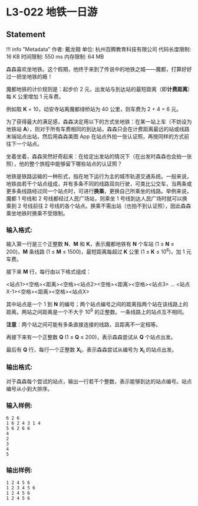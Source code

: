 
# L3-022 地铁一日游

## Statement

!!! info "Metadata"
    作者: 戴龙翱
    单位: 杭州百腾教育科技有限公司
    代码长度限制: 16 KB
    时间限制: 550 ms
    内存限制: 64 MB

森森喜欢坐地铁。这个假期，他终于来到了传说中的地铁之城——魔都，打算好好过一把坐地铁的瘾！

魔都地铁的计价规则是：起步价 2 元，出发站与到达站的最短距离（即**计费距离**）每 K 公里增加 1 元车费。

例如取 **K** = 10，动安寺站离魔都绿桥站为 40 公里，则车费为 2 + 4 = 6 元。

为了获得最大的满足感，森森决定用以下的方式坐地铁：在某一站上车（不妨设为地铁站 **A**），则对于所有车费相同的到达站，森森只会在计费距离最远的站或线路末端站点出站，然后用森森美图 App 在站点外拍一张认证照，再按同样的方式前往下一个站点。

坐着坐着，森森突然好奇起来：在给定出发站的情况下（在出发时森森也会拍一张照），他的整个旅程中能够留下哪些站点的认证照？

地铁是铁路运输的一种形式，指在地下运行为主的城市轨道交通系统。一般来说，地铁由若干个站点组成，并有多条不同的线路双向行驶，可类比公交车，当两条或更多条线路经过同一个站点时，可进行**换乘**，更换自己所乘坐的线路。举例来说，魔都 1 号线和 2 号线都经过人民广场站，则乘坐 1 号线到达人民广场时就可以换乘到 2 号线前往 2 号线的各个站点。换乘不需出站（也拍不到认证照），因此森森乘坐地铁时换乘不受限制。

### 输入格式:

输入第一行是三个正整数 **N**、**M** 和 **K**，表示魔都地铁有 **N** 个车站 (1 &leq; **N** &leq; 200)，**M** 条线路 (1 &leq; **M** &leq; 1500)，最短距离每超过 **K** 公里 (1 &leq; **K** &leq; 10<sup>6</sup>)，加 1 元车费。

接下来 **M** 行，每行由以下格式组成：

<站点1><空格><距离><空格><站点2><空格><距离><空格><站点3> ... <站点X-1><空格><距离><空格><站点X>

其中站点是一个 1 到 **N** 的编号；两个站点编号之间的距离指两个站在该线路上的距离。两站之间距离是一个不大于 10<sup>6</sup> 的正整数。一条线路上的站点互不相同。

**注意**：两个站之间可能有多条直接连接的线路，且距离不一定相等。

再接下来有一个正整数 **Q** (1 &leq; **Q** &leq; 200)，表示森森尝试从 **Q** 个站点出发。

最后有 **Q** 行，每行一个正整数 **X<sub>i</sub>**，表示森森尝试从编号为 **X<sub>i</sub>** 的站点出发。

### 输出格式:

对于森森每个尝试的站点，输出一行若干个整数，表示能够到达的站点编号。站点编号从小到大排序。

### 输入样例:

```plaintext
6 2 6
1 6 2 4 3 1 4
5 6 2 6 6
4
2
3
4
5
```

### 输出样例:

```plaintext
1 2 4 5 6
1 2 3 4 5 6
1 2 4 5 6
1 2 4 5 6
```


